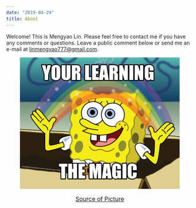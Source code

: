 ```yaml
---
date: "2019-04-29"
title: About
---
```


Welcome! This is Mengyao Lin. Please feel free to contact me if you have any comments or questions. Leave a public comment below or send me an e-mail at <linmengyao777@gmail.com>. 

<center>
<img src="https://github.com/caralin2018/IMG/raw/master/learning.jpg">

<font color=gray size=3>[Source of Picture](https://www.mememaker.net/meme/your-learning-the-magic/)</font>

</center>
